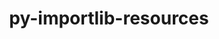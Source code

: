 ---
title: "py-importlib-resources"
layout: cache
categories: [package, develop-2023-11-05]
meta: {"versions": ["5.12.0"], "compilers": ["apple-clang@=15.0.0", "gcc@=11.1.0", "gcc@=11.3.0", "gcc@=11.4.0", "gcc@=7.5.0", "oneapi@=2023.2.0"], "oss": ["ubuntu18.04", "ubuntu20.04", "ubuntu22.04", "ventura"], "platforms": ["darwin", "linux"], "targets": ["aarch64", "x86_64_v3"], "stacks": ["data-vis-sdk", "e4s", "e4s-oneapi", "ml-darwin-aarch64-mps", "ml-linux-x86_64-cpu", "ml-linux-x86_64-cuda", "radiuss", "root"], "num_specs": 9, "num_specs_by_stack": {"root": 9, "ml-darwin-aarch64-mps": 1, "radiuss": 1, "data-vis-sdk": 1, "e4s": 1, "e4s-oneapi": 4, "ml-linux-x86_64-cuda": 1, "ml-linux-x86_64-cpu": 1}}
spec_details: [{"hash": "ki6hpg3mjdmsylpuzlxr3hwl4gwekmqz", "compiler": "apple-clang@=15.0.0", "versions": ["5.12.0"], "os": "ventura", "platform": "darwin", "target": "aarch64", "variants": ["build_system=python_pip"], "stacks": ["root", "ml-darwin-aarch64-mps"], "size": "-", "tarball": "https://binaries.spack.io/releases/develop-2023-11-05/build_cache/darwin-ventura-aarch64/apple-clang-15.0.0/py-importlib-resources-5.12.0/darwin-ventura-aarch64-apple-clang-15.0.0-py-importlib-resources-5.12.0-ki6hpg3mjdmsylpuzlxr3hwl4gwekmqz.spack"}, {"hash": "jupiip7cpp7xv6q6efxo24oul2bpktoy", "compiler": "gcc@=7.5.0", "versions": ["5.12.0"], "os": "ubuntu18.04", "platform": "linux", "target": "x86_64_v3", "variants": ["build_system=python_pip"], "stacks": ["root", "radiuss"], "size": "-", "tarball": "https://binaries.spack.io/releases/develop-2023-11-05/build_cache/linux-ubuntu18.04-x86_64_v3/gcc-7.5.0/py-importlib-resources-5.12.0/linux-ubuntu18.04-x86_64_v3-gcc-7.5.0-py-importlib-resources-5.12.0-jupiip7cpp7xv6q6efxo24oul2bpktoy.spack"}, {"hash": "3cj2ajtxwicc4g7kvd3clqi5asteu5km", "compiler": "gcc@=11.1.0", "versions": ["5.12.0"], "os": "ubuntu20.04", "platform": "linux", "target": "x86_64_v3", "variants": ["build_system=python_pip"], "stacks": ["data-vis-sdk", "root"], "size": "-", "tarball": "https://binaries.spack.io/releases/develop-2023-11-05/build_cache/linux-ubuntu20.04-x86_64_v3/gcc-11.1.0/py-importlib-resources-5.12.0/linux-ubuntu20.04-x86_64_v3-gcc-11.1.0-py-importlib-resources-5.12.0-3cj2ajtxwicc4g7kvd3clqi5asteu5km.spack"}, {"hash": "a4zhtnalkp7wdqza24hmezf5itmjk54j", "compiler": "gcc@=11.4.0", "versions": ["5.12.0"], "os": "ubuntu20.04", "platform": "linux", "target": "x86_64_v3", "variants": ["build_system=python_pip"], "stacks": ["root", "e4s"], "size": "-", "tarball": "https://binaries.spack.io/releases/develop-2023-11-05/build_cache/linux-ubuntu20.04-x86_64_v3/gcc-11.4.0/py-importlib-resources-5.12.0/linux-ubuntu20.04-x86_64_v3-gcc-11.4.0-py-importlib-resources-5.12.0-a4zhtnalkp7wdqza24hmezf5itmjk54j.spack"}, {"hash": "addrxlyyiozwyd326j4y44kceutoc4bm", "compiler": "oneapi@=2023.2.0", "versions": ["5.12.0"], "os": "ubuntu20.04", "platform": "linux", "target": "x86_64_v3", "variants": ["build_system=python_pip"], "stacks": ["e4s-oneapi", "root"], "size": "-", "tarball": "https://binaries.spack.io/releases/develop-2023-11-05/build_cache/linux-ubuntu20.04-x86_64_v3/oneapi-2023.2.0/py-importlib-resources-5.12.0/linux-ubuntu20.04-x86_64_v3-oneapi-2023.2.0-py-importlib-resources-5.12.0-addrxlyyiozwyd326j4y44kceutoc4bm.spack"}, {"hash": "c3czqvnpqpjpqhelh4wvnsunjnzqznd2", "compiler": "oneapi@=2023.2.0", "versions": ["5.12.0"], "os": "ubuntu20.04", "platform": "linux", "target": "x86_64_v3", "variants": ["build_system=python_pip"], "stacks": ["e4s-oneapi", "root"], "size": "-", "tarball": "https://binaries.spack.io/releases/develop-2023-11-05/build_cache/linux-ubuntu20.04-x86_64_v3/oneapi-2023.2.0/py-importlib-resources-5.12.0/linux-ubuntu20.04-x86_64_v3-oneapi-2023.2.0-py-importlib-resources-5.12.0-c3czqvnpqpjpqhelh4wvnsunjnzqznd2.spack"}, {"hash": "qeywzbdfyqanaexp3asa4isqb66lw5ey", "compiler": "oneapi@=2023.2.0", "versions": ["5.12.0"], "os": "ubuntu20.04", "platform": "linux", "target": "x86_64_v3", "variants": ["build_system=python_pip"], "stacks": ["e4s-oneapi", "root"], "size": "-", "tarball": "https://binaries.spack.io/releases/develop-2023-11-05/build_cache/linux-ubuntu20.04-x86_64_v3/oneapi-2023.2.0/py-importlib-resources-5.12.0/linux-ubuntu20.04-x86_64_v3-oneapi-2023.2.0-py-importlib-resources-5.12.0-qeywzbdfyqanaexp3asa4isqb66lw5ey.spack"}, {"hash": "6bdy7w3dplg32ei5vdu7idgj5su6rhgk", "compiler": "oneapi@=2023.2.0", "versions": ["5.12.0"], "os": "ubuntu20.04", "platform": "linux", "target": "x86_64_v3", "variants": ["build_system=python_pip"], "stacks": ["e4s-oneapi", "root"], "size": "-", "tarball": "https://binaries.spack.io/releases/develop-2023-11-05/build_cache/linux-ubuntu20.04-x86_64_v3/oneapi-2023.2.0/py-importlib-resources-5.12.0/linux-ubuntu20.04-x86_64_v3-oneapi-2023.2.0-py-importlib-resources-5.12.0-6bdy7w3dplg32ei5vdu7idgj5su6rhgk.spack"}, {"hash": "vgqnkfpkiln7feo7cbo27vwrchlriwr2", "compiler": "gcc@=11.3.0", "versions": ["5.12.0"], "os": "ubuntu22.04", "platform": "linux", "target": "x86_64_v3", "variants": ["build_system=python_pip"], "stacks": ["root", "ml-linux-x86_64-cuda", "ml-linux-x86_64-cpu"], "size": "-", "tarball": "https://binaries.spack.io/releases/develop-2023-11-05/build_cache/linux-ubuntu22.04-x86_64_v3/gcc-11.3.0/py-importlib-resources-5.12.0/linux-ubuntu22.04-x86_64_v3-gcc-11.3.0-py-importlib-resources-5.12.0-vgqnkfpkiln7feo7cbo27vwrchlriwr2.spack"}]
---